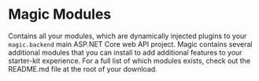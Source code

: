 
# Magic Modules

Contains all your modules, which are dynamically injected plugins to your `magic.backend` main ASP.NET Core web API project.
Magic contains several additional modules that you can install to add additional features to your starter-kit experience.
For a full list of which modules exists, check out the README.md file at the root of your download.
